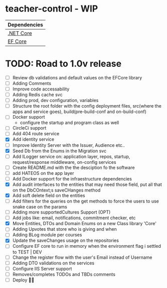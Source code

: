 # teacher-control - WIP

| Dependencies
| ------------------------------------------------------------------------- |
| [.NET Core](docs.microsoft.com/en-us/dotnet/core/#download-net-core-21)   |
| [EF Core](https://docs.microsoft.com/en-us/ef/core)                       |


# TODO: Road to 1.0v release
- [ ] Review db validations and default values on the EFCore library
- [ ] Adding Comments
- [ ] Improve code accessability
- [ ] Adding Redis cache svc
- [ ] Adding prod, dev configuration, variables
- [ ] Structure the root folder with the config deployment files, src(where the apps and service goes), build(pre-build-conf and on-build-conf)
- [ ] Docker support
  - configure the startup and program class as well
- [ ] CircleCi support
- [ ] Add 404 route service
- [x] Add identity service
- [ ] Improve Identity Server with the Issuer, Audience etc..
- [x] Seed Db from the Enums in the Migration svc
- [ ] Add ILogger service on: application layer, repos, startup, request/response middleware, on-config services
- [ ] Create README.md with the the desciption fo the software
- [ ] add HATEOS on the app layer
- [ ] Add Docker support for the infraestructure dependencies
- [x] Add audit interfaces to the entities that may need those field, put all that on the DbCOntext;s saveCHanges method
- [x] Add soft delete field on the entities
- [ ] Add filters for the queries on the get methods to force the users to use snake case on the params
- [ ] Adding more supportedCultures Support (OPT)
- [ ] Add jobs like: email, notifications, commitment checker, etc
- [x] Move Entities, DTOs and Domain Enums on a new Class library 'Core'
- [ ] Adding Upvotes that store who is giving and when
- [ ] Adding BLog module per courses
- [x] Update the saveChanges usage on the repositories
- [ ] Configure EF core to run in memory when the environment flag i settled to TEST | DEV
- [ ] Change the register flow with the user's Email instead of Username
- [ ] Adding DTO validations on the services
- [ ] Configure IIS Server support
- [ ] Removes/completes TODOs and TBDs comments
- [ ] Deploy :tada::metal: